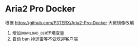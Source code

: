 # Aria2 Pro Docker

根据 https://github.com/P3TERX/Aria2-Pro-Docker 大佬镜像改编

1. 增加`DOWNLOAD_DIR`环境变量
2. 自动 ban 掉迅雷等不受欢迎客户端